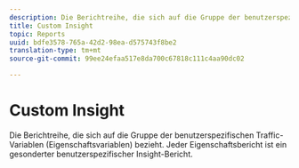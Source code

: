```yaml
---
description: Die Berichtreihe, die sich auf die Gruppe der benutzerspezifischen Traffic-Variablen (Eigenschaftsvariablen) bezieht. Jeder Eigenschaftsbericht ist ein gesonderter benutzerspezifischer Insight-Bericht.
title: Custom Insight
topic: Reports
uuid: bdfe3578-765a-42d2-98ea-d575743f8be2
translation-type: tm+mt
source-git-commit: 99ee24efaa517e8da700c67818c111c4aa90dc02

---
```



# Custom Insight

Die Berichtreihe, die sich auf die Gruppe der benutzerspezifischen Traffic-Variablen (Eigenschaftsvariablen) bezieht. Jeder Eigenschaftsbericht ist ein gesonderter benutzerspezifischer Insight-Bericht.

